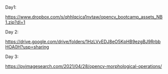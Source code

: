 
Day1:

https://www.dropbox.com/s/qhhlqcica1nvtaw/opencv_bootcamp_assets_NB1.zip?dl=1


Day 2:

https://drive.google.com/drive/folders/1HzLVvEDJ8eO5KpHB9ezgBJ9RrbbHOA0H?usp=sharing


Day 3:

https://pyimagesearch.com/2021/04/28/opencv-morphological-operations/
